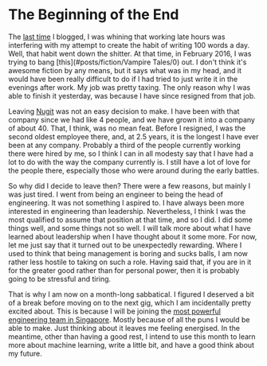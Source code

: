 # The Beginning of the End

The [last time](#posts/blag/10) I blogged, I was whining that working late hours was interfering with my attempt to create the habit of writing 100 words a day. Well, that habit went down the shitter. At that time, in February 2016, I was trying to bang [this](#posts/fiction/Vampire Tales/0) out. I don't think it's awesome fiction by any means, but it says what was in my head, and it would have been really difficult to do if I had tried to just write it in the evenings after work. My job was pretty taxing. The only reason why I was able to finish it yesterday, was because I have since resigned from that job.

Leaving [Nugit](https://www.nugit.co) was not an easy decision to make. I have been with that company since we had like 4 people, and we have grown it into a company of about 40. That, I think, was no mean feat. Before I resigned, I was the second oldest employee there, and, at 2.5 years, it is the longest I have ever been at any company. Probably a third of the people currently working there were hired by me, so I think I can in all modesty say that I have had a lot to do with the way the company currently is. I still have a lot of love for the people there, especially those who were around during the early battles.

So why did I decide to leave then? There were a few reasons, but mainly I was just tired. I went from being an engineer to being the head of engineering. It was not something I aspired to. I have always been more interested in engineering than leadership. Nevertheless, I think I was the most qualified to assume that position at that time, and so I did. I did some things well, and some things not so well. I will talk more about what I have learned about leadership when I have thought about it some more. For now, let me just say that it turned out to be unexpectedly rewarding. Where I used to think that being management is boring and sucks balls, I am now rather less hostile to taking on such a role. Having said that, if you are in it for the greater good rather than for personal power, then it is probably going to be stressful and tiring.

That is why I am now on a month-long sabbatical. I figured I deserved a bit of a break before moving on to the next gig, which I am incidentally pretty excited about. This is because I will be joining the [most powerful engineering team in Singapore](https://www.techinasia.com/singapore-power-sau-sheong). Mostly because of all the puns I would be able to make. Just thinking about it leaves me feeling energised. In the meantime, other than having a good rest, I intend to use this month to learn more about machine learning, write a little bit, and have a good think about my future.

